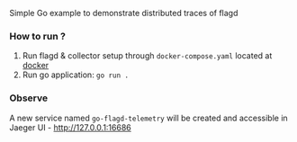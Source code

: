 Simple Go example to demonstrate distributed traces of flagd

### How to run ?

1. Run flagd & collector setup through `docker-compose.yaml` located at [docker](../docker)
2. Run go application: `go run .`

### Observe

A new service named `go-flagd-telemetry` will be created and accessible in Jaeger UI - http://127.0.0.1:16686


